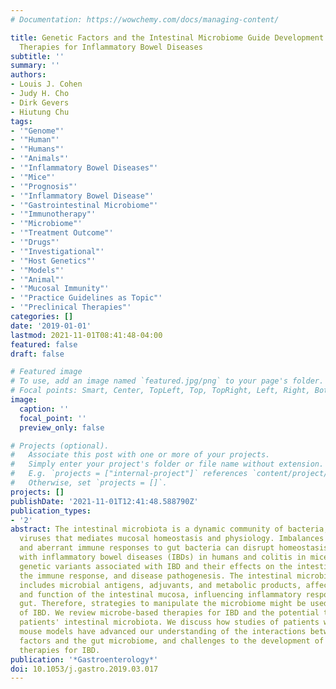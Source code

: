 ```yaml
---
# Documentation: https://wowchemy.com/docs/managing-content/

title: Genetic Factors and the Intestinal Microbiome Guide Development of Microbe-Based
  Therapies for Inflammatory Bowel Diseases
subtitle: ''
summary: ''
authors:
- Louis J. Cohen
- Judy H. Cho
- Dirk Gevers
- Hiutung Chu
tags:
- '"Genome"'
- '"Human"'
- '"Humans"'
- '"Animals"'
- '"Inflammatory Bowel Diseases"'
- '"Mice"'
- '"Prognosis"'
- '"Inflammatory Bowel Disease"'
- '"Gastrointestinal Microbiome"'
- '"Immunotherapy"'
- '"Microbiome"'
- '"Treatment Outcome"'
- '"Drugs"'
- '"Investigational"'
- '"Host Genetics"'
- '"Models"'
- '"Animal"'
- '"Mucosal Immunity"'
- '"Practice Guidelines as Topic"'
- '"Preclinical Therapies"'
categories: []
date: '2019-01-01'
lastmod: 2021-11-01T08:41:48-04:00
featured: false
draft: false

# Featured image
# To use, add an image named `featured.jpg/png` to your page's folder.
# Focal points: Smart, Center, TopLeft, Top, TopRight, Left, Right, BottomLeft, Bottom, BottomRight.
image:
  caption: ''
  focal_point: ''
  preview_only: false

# Projects (optional).
#   Associate this post with one or more of your projects.
#   Simply enter your project's folder or file name without extension.
#   E.g. `projects = ["internal-project"]` references `content/project/deep-learning/index.md`.
#   Otherwise, set `projects = []`.
projects: []
publishDate: '2021-11-01T12:41:48.588790Z'
publication_types:
- '2'
abstract: The intestinal microbiota is a dynamic community of bacteria, fungi, and
  viruses that mediates mucosal homeostasis and physiology. Imbalances in the microbiome
  and aberrant immune responses to gut bacteria can disrupt homeostasis and are associated
  with inflammatory bowel diseases (IBDs) in humans and colitis in mice. We review
  genetic variants associated with IBD and their effects on the intestinal microbiome,
  the immune response, and disease pathogenesis. The intestinal microbiome, which
  includes microbial antigens, adjuvants, and metabolic products, affects the development
  and function of the intestinal mucosa, influencing inflammatory responses in the
  gut. Therefore, strategies to manipulate the microbiome might be used in treatment
  of IBD. We review microbe-based therapies for IBD and the potential to engineer
  patients' intestinal microbiota. We discuss how studies of patients with IBD and
  mouse models have advanced our understanding of the interactions between genetic
  factors and the gut microbiome, and challenges to the development of microbe-based
  therapies for IBD.
publication: '*Gastroenterology*'
doi: 10.1053/j.gastro.2019.03.017
---
```

